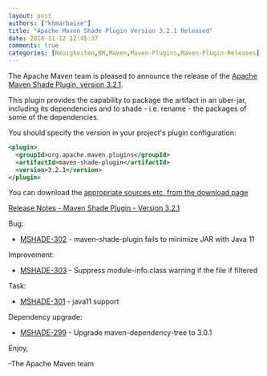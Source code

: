 ```yaml
---
layout: post
authors: ["khmarbaise"]
title: "Apache Maven Shade Plugin Version 3.2.1 Released"
date: 2018-11-12 12:45:37
comments: true
categories: [Neuigkeiten,BM,Maven,Maven-Plugins,Maven-Plugin-Releases]
---
```

The Apache Maven team is pleased to announce the release of the [Apache
Maven Shade Plugin, version 3.2.1](https://maven.apache.org/plugins/maven-shade-plugin/).

This plugin provides the capability to package the artifact in an uber-jar,
including its dependencies and to shade - i.e. rename - the packages of some of
the dependencies.

You should specify the version in your project's plugin configuration:

```xml
<plugin>
  <groupId>org.apache.maven.plugins</groupId>
  <artifactId>maven-shade-plugin</artifactId>
  <version>3.2.1</version>
</plugin>
```

You can download the [appropriate sources etc. from the download page][download-page]

<!-- more -->

 
[Release Notes - Maven Shade Plugin - Version 3.2.1](https://issues.apache.org/jira/secure/ReleaseNote.jspa?projectId=12317921&version=12344059)

Bug:

 * [MSHADE-302](https://issues.apache.org/jira/browse/MSHADE-302) - maven-shade-plugin fails to minimize JAR with Java 11

Improvement:

 * [MSHADE-303](https://issues.apache.org/jira/browse/MSHADE-303) - Suppress module-info.class warning if the file if filtered

Task:

 * [MSHADE-301](https://issues.apache.org/jira/browse/MSHADE-301) - java11 support

Dependency upgrade:

 * [MSHADE-299](https://issues.apache.org/jira/browse/MSHADE-299) - Upgrade maven-dependency-tree to 3.0.1

Enjoy,

-The Apache Maven team

[download-page]: https://maven.apache.org/shared/maven-archiver/download.cgi
